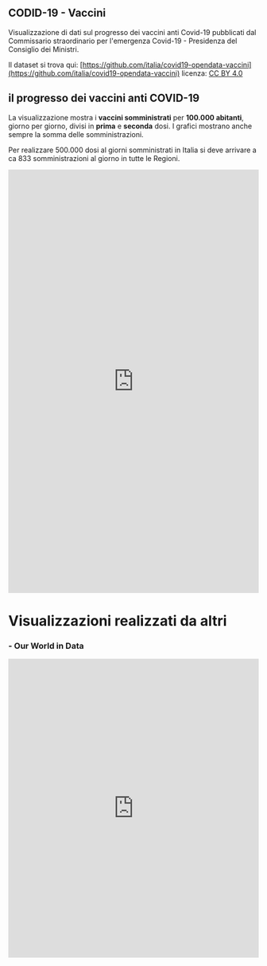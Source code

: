 ## CODID-19 - Vaccini

Visualizzazione di dati sul progresso dei vaccini anti Covid-19 pubblicati dal Commissario straordinario per l'emergenza Covid-19 - Presidenza del Consiglio dei Ministri.

Il dataset si trova qui: [https://github.com/italia/covid19-opendata-vaccini](https://github.com/italia/covid19-opendata-vaccini) licenza: [CC BY 4.0](https://creativecommons.org/licenses/by/4.0/deed.it)



## il progresso dei vaccini anti COVID-19 

La visualizzazione mostra i **vaccini somministrati** per **100.000 abitanti**, giorno per giorno, divisi in **prima** e **seconda** dosi. I grafici mostrano anche sempre la somma delle somministrazioni. 

Per realizzare 500.000 dosi al giorni somministrati in Italia si deve arrivare a ca 833 somministrazioni al giorno in tutte le Regioni.



<iframe id="map" width="100%" height="850" frameborder="0" scrolling="no" marginheight="0" marginwidth="0" src="https://gjrichter.github.io/ixmaps/ui/html/embed_sync_Leaflet.html?ui=embed&basemap=ll&align=right&mode=info&legend=1&name=map9&sync=false&footer=1&project=https://raw.githubusercontent.com/gjrichter/viz/master/COVID-19/projects/COVID-19-Vaccini/ixmaps_project_Vaccini_latest_by_prima_seconda_100000_sequence_stacked_mean_3.json"></iframe>



# Visualizzazioni realizzati da altri  



### - Our World in Data  



<iframe src="https://ourworldindata.org/grapher/covid-vaccination-doses-per-capita?tab=chart&stackMode=absolute&time=latest..2021-01-06&region=World" loading="lazy" style="width: 100%; height: 600px; border: 0px none;"></iframe>












